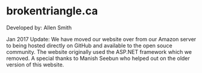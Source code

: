 # brokentriangle.ca
Developed by: Allen Smith

Jan 2017 Update: 
We have moved our website over from our Amazon server to being hosted directly on GitHub and available to the open souce community. The website originally used the ASP.NET framework which we removed. A special thanks to Manish Seebun who helped out on the older version of this website. 
